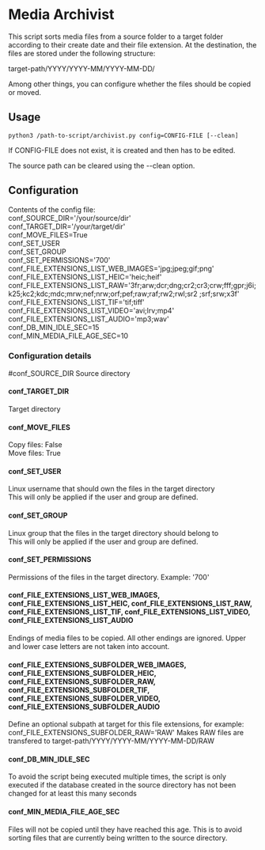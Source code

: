 # Media Archivist

This script sorts media files from a source folder to a target folder according to their create date and their file extension. At the destination, the files are stored under the following structure:

target-path/YYYY/YYYY-MM/YYYY-MM-DD/

Among other things, you can configure whether the files should be copied or moved.

## Usage

    python3 /path-to-script/archivist.py config=CONFIG-FILE [--clean]

If CONFIG-FILE does not exist, it is created and then has to be edited.

The source path can be cleared using the --clean option.

## Configuration
Contents of the config file:\
conf_SOURCE_DIR='/your/source/dir'\
conf_TARGET_DIR='/your/target/dir'\
conf_MOVE_FILES=True\
conf_SET_USER\
conf_SET_GROUP\
conf_SET_PERMISSIONS='700'\
conf_FILE_EXTENSIONS_LIST_WEB_IMAGES='jpg;jpeg;gif;png'\
conf_FILE_EXTENSIONS_LIST_HEIC='heic;heif'\
conf_FILE_EXTENSIONS_LIST_RAW='3fr;arw;dcr;dng;cr2;cr3;crw;fff;gpr;j6i;k25;kc2;kdc;mdc;mrw;nef;nrw;orf;pef;raw;raf;rw2;rwl;sr2 ;srf;srw;x3f'\
conf_FILE_EXTENSIONS_LIST_TIF='tif;tiff'\
conf_FILE_EXTENSIONS_LIST_VIDEO='avi;lrv;mp4'\
conf_FILE_EXTENSIONS_LIST_AUDIO='mp3;wav'\
conf_DB_MIN_IDLE_SEC=15\
conf_MIN_MEDIA_FILE_AGE_SEC=10

### Configuration details
#conf_SOURCE_DIR
Source directory

#### conf_TARGET_DIR
Target directory

#### conf_MOVE_FILES
Copy files: False\
Move files: True

#### conf_SET_USER
Linux username that should own the files in the target directory\
This will only be applied if the user and group are defined.

#### conf_SET_GROUP
Linux group that the files in the target directory should belong to\
This will only be applied if the user and group are defined.

#### conf_SET_PERMISSIONS
Permissions of the files in the target directory. Example: '700'

#### conf_FILE_EXTENSIONS_LIST_WEB_IMAGES, conf_FILE_EXTENSIONS_LIST_HEIC, conf_FILE_EXTENSIONS_LIST_RAW, conf_FILE_EXTENSIONS_LIST_TIF, conf_FILE_EXTENSIONS_LIST_VIDEO, conf_FILE_EXTENSIONS_LIST_AUDIO
Endings of media files to be copied. All other endings are ignored. Upper and lower case letters are not taken into account.

#### conf_FILE_EXTENSIONS_SUBFOLDER_WEB_IMAGES, conf_FILE_EXTENSIONS_SUBFOLDER_HEIC, conf_FILE_EXTENSIONS_SUBFOLDER_RAW, conf_FILE_EXTENSIONS_SUBFOLDER_TIF, conf_FILE_EXTENSIONS_SUBFOLDER_VIDEO, conf_FILE_EXTENSIONS_SUBFOLDER_AUDIO
Define an optional subpath at target for this file extensions, for example:
conf_FILE_EXTENSIONS_SUBFOLDER_RAW='RAW'
Makes RAW files are transfered to
target-path/YYYY/YYYY-MM/YYYY-MM-DD/RAW

#### conf_DB_MIN_IDLE_SEC
To avoid the script being executed multiple times, the script is only executed if the database created in the source directory has not been changed for at least this many seconds

#### conf_MIN_MEDIA_FILE_AGE_SEC
Files will not be copied until they have reached this age. This is to avoid sorting files that are currently being written to the source directory.
